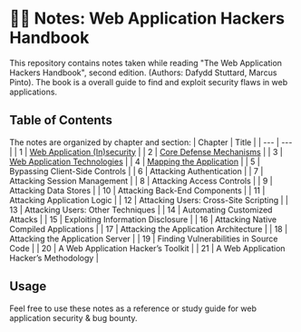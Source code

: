 # ✍🏼 Notes: Web Application Hackers Handbook

This repository contains notes taken while reading "The Web Application Hackers Handbook", second edition. (Authors: Dafydd Stuttard, Marcus Pinto). The book is a overall guide to find and exploit security flaws in web applications.

## Table of Contents

The notes are organized by chapter and section:
| Chapter | Title |
| --- | --- |
| 1 | [Web Application (In)security](https://github.com/VasanthVanan/Notes-Web-Application-Hackers-Handbook/blob/main/Chapters/Chapter-1%20Web%20Application%20(In)security.md) |
| 2 | [Core Defense Mechanisms](https://github.com/VasanthVanan/Notes-Web-Application-Hackers-Handbook/blob/main/Chapters/Chapter-2%20Core%20Defense%20Mechanisms.md) |
| 3 | [Web Application Technologies](https://github.com/VasanthVanan/Notes-Web-Application-Hackers-Handbook/blob/main/Chapters/Chapter-3%20Web%20Application%20Technologies.md) |
| 4 | [Mapping the Application](https://github.com/VasanthVanan/web-application-hackers-handbook-notes/blob/main/Chapters/Chapter-4%20Mapping%20the%20Application.md) |
| 5 | Bypassing Client-Side Controls |
| 6 | Attacking Authentication |
| 7 | Attacking Session Management |
| 8 | Attacking Access Controls |
| 9 | Attacking Data Stores |
| 10 | Attacking Back-End Components |
| 11 | Attacking Application Logic |
| 12 | Attacking Users: Cross-Site Scripting |
| 13 | Attacking Users: Other Techniques |
| 14 | Automating Customized Attacks |
| 15 | Exploiting Information Disclosure |
| 16 | Attacking Native Compiled Applications |
| 17 | Attacking the Application Architecture |
| 18 | Attacking the Application Server |
| 19 | Finding Vulnerabilities in Source Code |
| 20 | A Web Application Hacker’s Toolkit |
| 21 | A Web Application Hacker’s Methodology |

## Usage
Feel free to use these notes as a reference or study guide for web application security & bug bounty.
